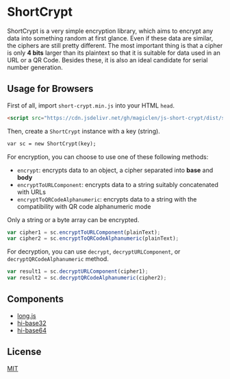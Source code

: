ShortCrypt
====================

ShortCrypt is a very simple encryption library, which aims to encrypt any data into something random at first glance.
Even if these data are similar, the ciphers are still pretty different.
The most important thing is that a cipher is only **4 bits** larger than its plaintext so that it is suitable for data used in an URL or a QR Code. Besides these, it is also an ideal candidate for serial number generation.

## Usage for Browsers

First of all, import `short-crypt.min.js` into your HTML `head`.

```html
<script src="https://cdn.jsdelivr.net/gh/magiclen/js-short-crypt/dist/short-crypt.min.js"></script>
```

Then, create a `ShortCrypt` instance with a key (string).

```html
var sc = new ShortCrypt(key);
```

For encryption, you can choose to use one of these following methods:

* `encrypt`: encrypts data to an object, a cipher separated into **base** and **body**
* `encryptToURLComponent`: encrypts data to a string suitably concatenated with URLs
* `encryptToQRCodeAlphanumeric`: encrypts data to a string with the compatibility with QR code alphanumeric mode

Only a string or a byte array can be encrypted.

```javascript
var cipher1 = sc.encryptToURLComponent(plainText);
var cipher2 = sc.encryptToQRCodeAlphanumeric(plainText);
```

For decryption, you can use `decrypt`, `decryptURLComponent`, or `decryptQRCodeAlphanumeric` method.

```javascript
var result1 = sc.decryptURLComponent(cipher1);
var result2 = sc.decryptQRCodeAlphanumeric(cipher2);
```

## Components

* [long.js](https://github.com/dcodeIO/long.js/)
* [hi-base32](https://github.com/emn178/hi-base32)
* [hi-base64](https://github.com/emn178/hi-base64)

## License

[MIT](LICENSE)